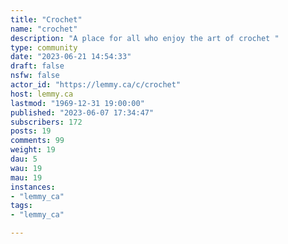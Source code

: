 ```yaml
---
title: "Crochet" 
name: "crochet"
description: "A place for all who enjoy the art of crochet "
type: community
date: "2023-06-21 14:54:33"
draft: false
nsfw: false
actor_id: "https://lemmy.ca/c/crochet"
host: lemmy.ca
lastmod: "1969-12-31 19:00:00"
published: "2023-06-07 17:34:47"
subscribers: 172
posts: 19
comments: 99
weight: 19
dau: 5
wau: 19
mau: 19
instances:
- "lemmy_ca"
tags: 
- "lemmy_ca"

---
```

